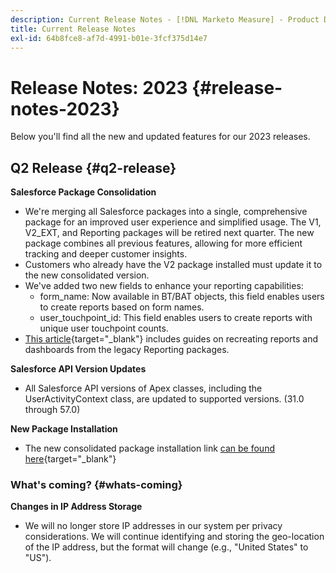 ```yaml
---
description: Current Release Notes - [!DNL Marketo Measure] - Product Documentation
title: Current Release Notes
exl-id: 64b8fce8-af7d-4991-b01e-3fcf375d14e7
---
```

# Release Notes: 2023 {#release-notes-2023}

Below you'll find all the new and updated features for our 2023 releases.

## Q2 Release {#q2-release}

<p>

**Salesforce Package Consolidation**

* We're merging all Salesforce packages into a single, comprehensive package for an improved user experience and simplified usage. The V1, V2_EXT, and Reporting packages will be retired next quarter. The new package combines all previous features, allowing for more efficient tracking and deeper customer insights.
* Customers who already have the V2 package installed must update it to the new consolidated version. 
* We've added two new fields to enhance your reporting capabilities:
     * form_name: Now available in BT/BAT objects, this field enables users to create reports based on form names.
     * user_touchpoint_id: This field enables users to create reports with unique user touchpoint counts. 
* [This article](/help/configuration-and-setup/marketo-measure-and-salesforce/salesforce-package-consolidation.md){target="_blank"} includes guides on recreating reports and dashboards from the legacy Reporting packages.

**Salesforce API Version Updates**

* All Salesforce API versions of Apex classes, including the UserActivityContext class, are updated to supported versions. (31.0 through 57.0)

**New Package Installation**

* The new consolidated package installation link [can be found here](https://login.salesforce.com/packaging/installPackage.apexp?p0=04t1P000000VY6Z){target="_blank"}

### What's coming? {#whats-coming}

<p>

**Changes in IP Address Storage**

* We will no longer store IP addresses in our system per privacy considerations. We will continue identifying and storing the geo-location of the IP address, but the format will change (e.g., "United States" to "US").
